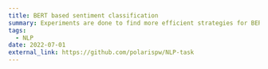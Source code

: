 ```yaml
---
title: BERT based sentiment classification
summary: Experiments are done to find more efficient strategies for BERT fine-tuning.
tags:
  - NLP
date: 2022-07-01
external_link: https://github.com/polarispw/NLP-task
---
```


